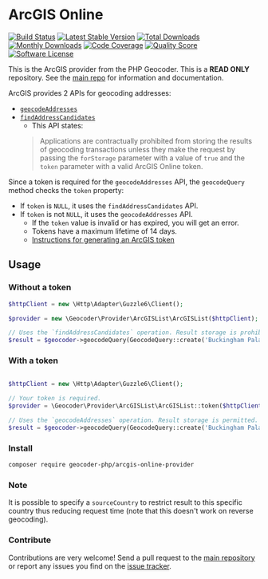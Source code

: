 # ArcGIS Online

[![Build Status](https://travis-ci.org/geocoder-php/arcgis-online-provider.svg?branch=master)](http://travis-ci.org/geocoder-php/arcgis-online-provider)
[![Latest Stable Version](https://poser.pugx.org/geocoder-php/arcgis-online-provider/v/stable)](https://packagist.org/packages/geocoder-php/arcgis-online-provider)
[![Total Downloads](https://poser.pugx.org/geocoder-php/arcgis-online-provider/downloads)](https://packagist.org/packages/geocoder-php/arcgis-online-provider)
[![Monthly Downloads](https://poser.pugx.org/geocoder-php/arcgis-online-provider/d/monthly.png)](https://packagist.org/packages/geocoder-php/arcgis-online-provider)
[![Code Coverage](https://img.shields.io/scrutinizer/coverage/g/geocoder-php/arcgis-online-provider.svg?style=flat-square)](https://scrutinizer-ci.com/g/geocoder-php/arcgis-online-provider)
[![Quality Score](https://img.shields.io/scrutinizer/g/geocoder-php/arcgis-online-provider.svg?style=flat-square)](https://scrutinizer-ci.com/g/geocoder-php/arcgis-online-provider)
[![Software License](https://img.shields.io/badge/license-MIT-brightgreen.svg?style=flat-square)](LICENSE)

This is the ArcGIS provider from the PHP Geocoder. This is a **READ ONLY** repository. See the
[main repo](https://github.com/geocoder-php/Geocoder) for information and documentation.

ArcGIS provides 2 APIs for geocoding addresses:
* [`geocodeAddresses`](https://developers.arcgis.com/rest/geocode/api-reference/geocoding-geocode-addresses.htm)
* [`findAddressCandidates`](https://developers.arcgis.com/rest/geocode/api-reference/geocoding-find-address-candidates.htm)
    * This API states:
    > Applications are contractually prohibited from storing the results of
    geocoding transactions unless they make the request by passing the
    `forStorage` parameter with a value of `true` and the `token` parameter with
    a valid ArcGIS Online token.

Since a token is required for the `geocodeAddresses` API, the
`geocodeQuery` method checks the `token` property:
* If `token` is `NULL`, it uses the `findAddressCandidates` API.
* If `token` is not `NULL`, it uses the `geocodeAddresses` API.
    * If the `token` value is invalid or has expired, you will get an error.
    * Tokens have a maximum lifetime of 14 days.
    * [Instructions for generating an ArcGIS token](https://developers.arcgis.com/rest/geocode/api-reference/geocoding-authenticate-a-request.htm#GUID-F2BECC7B-5042-4D89-87FC-4CE31012E66D)

## Usage

### Without a token

```php
$httpClient = new \Http\Adapter\Guzzle6\Client();

$provider = new \Geocoder\Provider\ArcGISList\ArcGISList($httpClient);

// Uses the `findAddressCandidates` operation. Result storage is prohibited.
$result = $geocoder->geocodeQuery(GeocodeQuery::create('Buckingham Palace, London'));
```

### With a token

```php

$httpClient = new \Http\Adapter\Guzzle6\Client();

// Your token is required.
$provider = \Geocoder\Provider\ArcGISList\ArcGISList::token($httpClient, 'your-token');

// Uses the `geocodeAddresses` operation. Result storage is permitted.
$result = $geocoder->geocodeQuery(GeocodeQuery::create('Buckingham Palace, London'));
```

### Install

```bash
composer require geocoder-php/arcgis-online-provider
```

### Note

It is possible to specify a `sourceCountry` to restrict result to this specific
country thus reducing request time (note that this doesn't work on reverse
geocoding).


### Contribute

Contributions are very welcome! Send a pull request to the [main repository](https://github.com/geocoder-php/Geocoder) or
report any issues you find on the [issue tracker](https://github.com/geocoder-php/Geocoder/issues).
